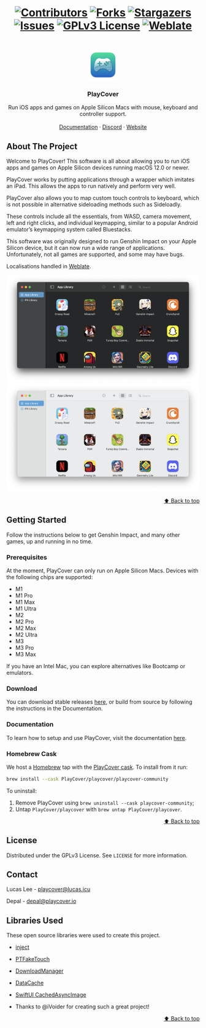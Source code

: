 <div id="top"></div>

‎<h1 align="center">[![Contributors][contributors-shield]][contributors-url]
[![Forks][forks-shield]][forks-url]
[![Stargazers][stars-shield]][stars-url]
[![Issues][issues-shield]][issues-url]
[![GPLv3 License][license-shield]][license-url]
[![Weblate](https://img.shields.io/weblate/progress/playcover?style=for-the-badge)](https://hosted.weblate.org/projects/playcover/playcover/)
</h1>



<!-- PROJECT LOGO -->
<br />
<div align="center">
  <a href="https://github.com/PlayCover/PlayCover">
    <img src="images/logo.png" alt="Logo" width="80" height="80">
  </a>

  <h3 align="center">PlayCover</h3>

  <p align="center">
    Run iOS apps and games on Apple Silicon Macs with mouse, keyboard and controller support.
    <br />
    <br />
    <a href="https://playcover.github.io/PlayBook">Documentation</a>
    ·
    <a href="https://discord.com/invite/RNCHsQHr3S">Discord</a>
    ·
    <a href="https://playcover.io/">Website</a>
  </p>
</div>

<!-- ABOUT THE PROJECT -->
## About The Project

Welcome to PlayCover! This software is all about allowing you to run iOS apps and games on Apple Silicon devices running macOS 12.0 or newer.

PlayCover works by putting applications through a wrapper which imitates an iPad. This allows the apps to run natively and perform very well.

PlayCover also allows you to map custom touch controls to keyboard, which is not possible in alternative sideloading methods such as Sideloadly. 

These controls include all the essentials, from WASD, camera movement, left and right clicks, and individual keymapping, similar to a popular Android emulator’s keymapping system called Bluestacks.

This software was originally designed to run Genshin Impact on your Apple Silicon device, but it can now run a wide range of applications. Unfortunately, not all games are supported, and some may have bugs.

Localisations handled in [Weblate](https://hosted.weblate.org/projects/playcover/).

![Fancy logo](./images/dark.png#gh-dark-mode-only)
![Fancy logo](./images/light.png#gh-light-mode-only)

<p align="right"><a href="#top">⬆️ Back to top️</a></p>

<!-- GETTING STARTED -->
## Getting Started

Follow the instructions below to get Genshin Impact, and many other games, up and running in no time.

### Prerequisites

At the moment, PlayCover can only run on Apple Silicon Macs. Devices with the following chips are supported:

* M1
* M1 Pro
* M1 Max
* M1 Ultra
* M2
* M2 Pro
* M2 Max
* M2 Ultra
* M3
* M3 Pro
* M3 Max

If you have an Intel Mac, you can explore alternatives like Bootcamp or emulators.

### Download

You can download stable releases [here](https://github.com/PlayCover/PlayCover/releases), or build from source by following the instructions in the Documentation.

### Documentation

To learn how to setup and use PlayCover, visit the documentation [here](https://playcover.github.io/PlayBook).

### Homebrew Cask
We host a [Homebrew](https://brew.sh) tap with the [PlayCover cask](https://github.com/PlayCover/homebrew-playcover/blob/master/Casks/playcover-community.rb). To install from it run:

```sh
brew install --cask PlayCover/playcover/playcover-community
```

To uninstall:
1. Remove PlayCover using `brew uninstall --cask playcover-community`;
2. Untap `PlayCover/playcover` with `brew untap PlayCover/playcover`.

<p align="right"><a href="#top">⬆️ Back to top️</a></p>



<!-- LICENSE -->
## License

Distributed under the GPLv3 License. See `LICENSE` for more information.



<!-- CONTACT -->
## Contact

Lucas Lee - playcover@lucas.icu

Depal - depal@playcover.io




<!-- ACKNOWLEDGMENTS -->
## Libraries Used

These open source libraries were used to create this project.

* [inject](https://github.com/paradiseduo/inject)
* [PTFakeTouch](https://github.com/Ret70/PTFakeTouch)
* [DownloadManager](https://github.com/shapedbyiris/download-manager)
* [DataCache](https://github.com/huynguyencong/DataCache)
* [SwiftUI CachedAsyncImage](https://github.com/lorenzofiamingo/swiftui-cached-async-image)

* Thanks to @iVoider for creating such a great project!

<p align="right"><a href="#top">⬆️ Back to top️</a></p>



<!-- MARKDOWN LINKS & IMAGES -->
[contributors-shield]: https://img.shields.io/github/contributors/PlayCover/PlayCover.svg?style=for-the-badge
[contributors-url]: https://github.com/PlayCover/PlayCover/graphs/contributors
[forks-shield]: https://img.shields.io/github/forks/PlayCover/PlayCover.svg?style=for-the-badge
[forks-url]: https://github.com/PlayCover/PlayCover/network/members
[stars-shield]: https://img.shields.io/github/stars/PlayCover/PlayCover.svg?style=for-the-badge
[stars-url]: https://github.com/PlayCover/PlayCover/stargazers
[issues-shield]: https://img.shields.io/github/issues/PlayCover/PlayCover.svg?style=for-the-badge
[issues-url]: https://github.com/PlayCover/PlayCover/issues
[license-shield]: https://img.shields.io/github/license/PlayCover/PlayCover.svg?style=for-the-badge
[license-url]: https://github.com/PlayCover/PlayCover/blob/master/LICENSE

